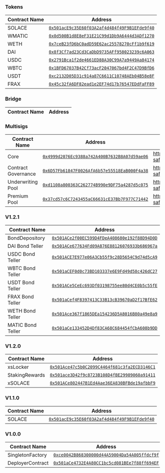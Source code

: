 ### Tokens

| Contract Name                | Address                                      |
|------------------------------|----------------------------------------------|
| SOLACE                       | [`0x501acE9c35E60f03A2af4d484f49F9B1EFde9f40`](https://polygonscan.com/address/0x501acE9c35E60f03A2af4d484f49F9B1EFde9f40) |
| WMATIC                       | [`0x0d500B1d8E8eF31E21C99d1Db9A6444d3ADf1270`](https://polygonscan.com/address/0x0d500B1d8E8eF31E21C99d1Db9A6444d3ADf1270) |
| WETH                         | [`0x7ceB23fD6bC0adD59E62ac25578270cFf1b9f619`](https://polygonscan.com/address/0x7ceB23fD6bC0adD59E62ac25578270cFf1b9f619) |
| DAI                          | [`0x8f3Cf7ad23Cd3CaDbD9735AFf958023239c6A063`](https://polygonscan.com/address/0x8f3Cf7ad23Cd3CaDbD9735AFf958023239c6A063) |
| USDC                         | [`0x2791Bca1f2de4661ED88A30C99A7a9449Aa84174`](https://polygonscan.com/address/0x2791Bca1f2de4661ED88A30C99A7a9449Aa84174) |
| WBTC                         | [`0x1BFD67037B42Cf73acF2047067bd4F2C47D9BfD6`](https://polygonscan.com/address/0x1BFD67037B42Cf73acF2047067bd4F2C47D9BfD6) |
| USDT                         | [`0xc2132D05D31c914a87C6611C10748AEb04B58e8F`](https://polygonscan.com/address/0xc2132D05D31c914a87C6611C10748AEb04B58e8F) |
| FRAX                         | [`0x45c32fA6DF82ead1e2EF74d17b76547EDdFaFF89`](https://polygonscan.com/address/0x45c32fA6DF82ead1e2EF74d17b76547EDdFaFF89) |

### Bridge

| Contract Name                | Address                                      |
|------------------------------|----------------------------------------------|


### Multisigs

| Contract Name                | Address                                      | Links |
|------------------------------|----------------------------------------------|-------|
| Core                         | [`0x4999d2076Ec9388a742A400B7632B8A07d59ae06`](https://polygonscan.com/address/0x4999d2076Ec9388a742A400B7632B8A07d59ae06) | https://gnosis-safe.io/app/matic:0x4999d2076Ec9388a742A400B7632B8A07d59ae06 |
| Contract Governance          | [`0x6D57Fb61847F0026AfA6b57e55518EaB000F4a38`](https://polygonscan.com/address/0x6D57Fb61847F0026AfA6b57e55518EaB000F4a38) | https://gnosis-safe.io/app/matic:0x6D57Fb61847F0026AfA6b57e55518EaB000F4a38 |
| Underwriting Pool            | [`0xd1108a800363C262774B990e9DF75a4287d5c075`](https://polygonscan.com/address/0xd1108a800363C262774B990e9DF75a4287d5c075) | https://gnosis-safe.io/app/matic:0xd1108a800363C262774B990e9DF75a4287d5c075 |
| Premium Pool                 | [`0x37cd57c6C7243455aC66631cE37Bb7F977C71442`](https://polygonscan.com/address/0x37cd57c6C7243455aC66631cE37Bb7F977C71442) | https://gnosis-safe.io/app/matic:0x37cd57c6C7243455aC66631cE37Bb7F977C71442 |


### V1.2.1

| Contract Name                | Address                                      |
|------------------------------|----------------------------------------------|
| BondDepository               | [`0x501ACe2f00EC599D4FDeA408680e192f88D94D0D`](https://polygonscan.com/address/0x501ACe2f00EC599D4FDeA408680e192f88D94D0D) |
| DAI Bond Teller              | [`0x501ACe677634Fd09A876E88126076933b686967a`](https://polygonscan.com/address/0x501ACe677634Fd09A876E88126076933b686967a) |
| USDC Bond Teller             | [`0x501ACE7E977e06A3Cb55f9c28D5654C9d74d5cA9`](https://polygonscan.com/address/0x501ACE7E977e06A3Cb55f9c28D5654C9d74d5cA9) |
| WBTC Bond Teller             | [`0x501aCEF0d0c73BD103337e6E9Fd49d58c426dC27`](https://polygonscan.com/address/0x501aCEF0d0c73BD103337e6E9Fd49d58c426dC27) |
| USDT Bond Teller             | [`0x501ACe5CeEc693Df03198755ee80d4CE0b5c55fE`](https://polygonscan.com/address/0x501ACe5CeEc693Df03198755ee80d4CE0b5c55fE) |
| FRAX Bond Teller             | [`0x501aCef4F8397413C33B13cB39670aD2f17BfE62`](https://polygonscan.com/address/0x501aCef4F8397413C33B13cB39670aD2f17BfE62) |
| WETH Bond Teller             | [`0x501Ace367f1865DEa154236D5A8016B80a49e8a9`](https://polygonscan.com/address/0x501Ace367f1865DEa154236D5A8016B80a49e8a9) |
| MATIC Bond Teller            | [`0x501aCe133452D4Df83CA68C684454fCbA608b9DD`](https://polygonscan.com/address/0x501aCe133452D4Df83CA68C684454fCbA608b9DD) |

### V1.2.0

| Contract Name                | Address                                      |
|------------------------------|----------------------------------------------|
| xsLocker                     | [`0x501Ace47c5b0C2099C4464f681c3fa2ECD3146C1`](https://polygonscan.com/address/0x501Ace47c5b0C2099C4464f681c3fa2ECD3146C1) |
| StakingRewards               | [`0x501ace3D42f9c8723B108D4fBE29989060a91411`](https://polygonscan.com/address/0x501ace3D42f9c8723B108D4fBE29989060a91411) |
| xSOLACE                      | [`0x501ACe802447B1Ed4Aae36EA830BFBde19afbbF9`](https://polygonscan.com/address/0x501ACe802447B1Ed4Aae36EA830BFBde19afbbF9) |

### V1.1.0

| Contract Name                | Address                                      |
|------------------------------|----------------------------------------------|
| SOLACE                       | [`0x501acE9c35E60f03A2af4d484f49F9B1EFde9f40`](https://polygonscan.com/address/0x501acE9c35E60f03A2af4d484f49F9B1EFde9f40) |

### V1.0.0

| Contract Name                | Address                                      |
|------------------------------|----------------------------------------------|
| SingletonFactory             | [`0xce0042B868300000d44A59004Da54A005ffdcf9f`](https://polygonscan.com/address/0xce0042B868300000d44A59004Da54A005ffdcf9f) |
| DeployerContract             | [`0x501aCe4732E4A80CC1bc5cd081BEe7f88ff694EF`](https://polygonscan.com/address/0x501aCe4732E4A80CC1bc5cd081BEe7f88ff694EF) |
